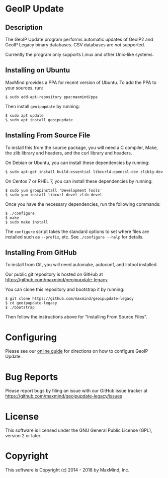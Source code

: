 # GeoIP Update

## Description

The GeoIP Update program performs automatic updates of GeoIP2 and GeoIP Legacy
binary databases. CSV databases are _not_ supported.

Currently the program only supports Linux and other Unix-like systems.

## Installing on Ubuntu

MaxMind provides a PPA for recent version of Ubuntu. To add the PPA to your
sources, run:

    $ sudo add-apt-repository ppa:maxmind/ppa

Then install `geoipupdate` by running:

    $ sudo apt update
    $ sudo apt install geoipupdate

## Installing From Source File

To install this from the source package, you will need a C compiler, Make,
the zlib library and headers, and the curl library and headers.

On Debian or Ubuntu, you can install these
dependencies by running:

    $ sudo apt-get install build-essential libcurl4-openssl-dev zlib1g-dev

On Centos 7 or RHEL 7, you can install these
dependencies by running:

    $ sudo yum groupinstall 'Development Tools'
    $ sudo yum install libcurl-devel zlib-devel

Once you have the necessary dependencies, run the following commands:

    $ ./configure
    $ make
    $ sudo make install

The `configure` script takes the standard options to set where files are
installed such as `--prefix`, etc. See `./configure --help` for details.

## Installing From GitHub

To install from Git, you will need automake, autoconf, and libtool installed.

Our public git repository is hosted on GitHub at
https://github.com/maxmind/geoipupdate-legacy

You can clone this repository and bootstrap it by running:

    $ git clone https://github.com/maxmind/geoipupdate-legacy
    $ cd geoipupdate-legacy
    $ ./bootstrap

Then follow the instructions above for "Installing From Source Files".

# Configuring

Please see our [online guide](http://dev.maxmind.com/geoip/geoipupdate/) for
directions on how to configure GeoIP Update.

# Bug Reports

Please report bugs by filing an issue with our GitHub issue tracker at
https://github.com/maxmind/geoipupdate-legacy/issues

# License

This software is licensed under the GNU General Public License (GPL), version
2 or later.

# Copyright

This software is Copyright (c) 2014 - 2018 by MaxMind, Inc.
